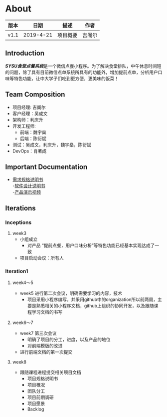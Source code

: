 # About
| 版本 |   日期    |     描述     |    作者    |  
| :--: | :-------: | :----------: | :--------: |  
| v1.1 | 2019-4-21 | 项目概要 | 吉阁尔 |  

## Introduction
***SYSU食堂点餐系统***是一个微信点餐小程序。为了解决食堂排队，中午休息时间短的问题，除了具有目前微信点单系统所具有的功能外，增加提前点单，分析用户口味等特色功能，让中大学子们吃到更方便，更美味的饭菜！

## Team Composition
- 项目经理: 吉阁尔
- 客户经理：吴成文
- 架构师：利庆升
- 开发工程师:
  - 前端：魏宇燊
  - 后端：陈衍斌
- 测试：吴成文，利庆升，魏宇燊，陈衍斌
- DevOps：肖著成

## Important Documentation
- [需求规格说明书](https://preorderingmenugroup.github.io/SYSU-preordering_menu/Requirement-specification)  
-[软件设计说明书]()  
-[产品演示视频]()  

## Iterations

### Inceptions
1. week3
    * 小组成立
        * 对产品 “提前点餐，用户口味分析”等特色功能已经基本实现达成了一致
    * 项目启动会议：所有人

### Iteration1
1. week4～5
    - week5 进行第二次会议，明确需要学习的内容，技术
        - 项目采用小程序编写，并采用github中的organization所以前两周，主要是熟悉相关的小程序文档，github上组织的协同开发，以及跟随课程学习文档的书写

2. week6～7
    - week7 第三次会议
        - 明确了项目的分工，进度，以及产品的地位
        - 对前端模版的改进
    - 进行前端文档的第一次提交
3. week8
    - 跟随课程进程提交相关项目文档
        - 项目规格说明书
        - 项目概况
        - 团队分工
        - 项目前期调研
        - 项目愿景
        - Backlog
    
